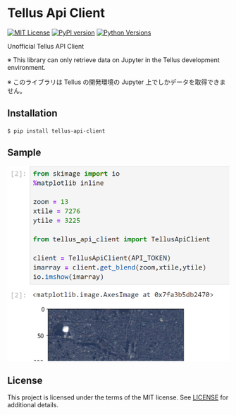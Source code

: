 # Tellus Api Client

[![MIT License](https://img.shields.io/badge/license-MIT-blue.svg?style=flat)](https://github.com/regonn/tellus-api-client/blob/master/LICENSE.txt)
[![PyPI version](https://badge.fury.io/py/tellus-api-client.svg)](https://badge.fury.io/py/tellus-api-client)
[![Python Versions](https://img.shields.io/pypi/pyversions/tellus-api-client.svg)](https://pypi.org/project/tellus-api-client/)

Unofficial Tellus API Client

※ This library can only retrieve data on Jupyter in the Tellus development environment.

※ このライブラリは Tellus の開発環境の Jupyter 上でしかデータを取得できません。

## Installation

`$ pip install tellus-api-client`

## Sample

![Sample Image](https://raw.githubusercontent.com/regonn/tellus-api-client/master/sample/sample_image.png)

## License

This project is licensed under the terms of the MIT license. See [LICENSE](https://github.com/regonn/tellus-api-client/blob/master/LICENSE.txt) for additional details.
